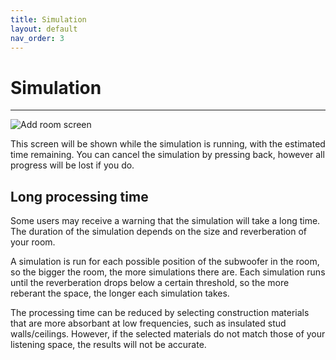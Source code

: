 ```yaml
---
title: Simulation
layout: default
nav_order: 3
---
```


# Simulation

---

<img src="../../assets/images/simulation.png" alt="Add room screen" class="screenshot" />

This screen will be shown while the simulation is running, with the estimated time remaining. You can cancel the simulation by pressing back, however all progress will be
lost if you do.

## Long processing time

Some users may receive a warning that the simulation will take a long time. The duration
of the simulation depends on the size and reverberation of your room.

A simulation is run for each possible position of the subwoofer in the room, so the
bigger the room, the more simulations there are. Each simulation runs until the
reverberation drops below a certain threshold, so the more reberant the space, the
longer each simulation takes.

The processing time can be reduced by selecting construction materials that are more
absorbant at low frequencies, such as insulated stud walls/ceilings. However, if the
selected materials do not match those of your listening space, the results will not
be accurate.